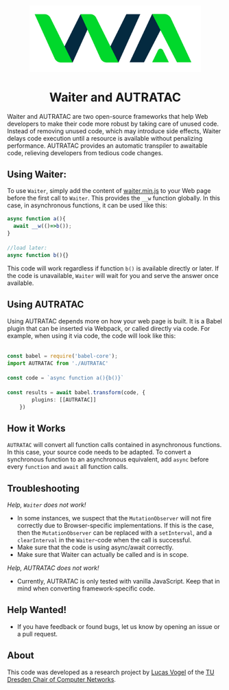 <p align="center"><img src="./images/logo.svg" alt="Logos of Waiter and AUTRATAC" width="400"/></p>

<h1 align="center">Waiter and AUTRATAC</h1>
Waiter and AUTRATAC are two open-source frameworks that help Web developers to make their code more robust by taking care of unused code. Instead of removing unused code, which may introduce side effects, Waiter delays code execution until a resource is available without penalizing performance. AUTRATAC provides an automatic transpiler to awaitable code, relieving developers from tedious code changes.

## Using Waiter:

To use `Waiter`, simply add the content of [waiter.min.js](https://github.com/waiter-and-autratac/WaiterAndAUTRATAC/blob/main/waiter.min.js) to your Web page before the first call to `Waiter`. This provides the `__w` function globally. In this case, in asynchronous functions, it can be used like this:

```JavaScript
async function a(){
  await __w(()=>b());
}

//load later:
async function b(){}
```

This code will work regardless if function `b()` is available directly or later. If the code is unavailable, `Waiter` will wait for you and serve the answer once available.

## Using AUTRATAC

Using AUTRATAC depends more on how your web page is built. It is a Babel plugin that can be inserted via Webpack, or called directly via code. For example, when using it via code, the code will look like this:

```TypeScript

const babel = require('babel-core');
import AUTRATAC from './AUTRATAC'

const code = `async function a(){b()}`

const results = await babel.transform(code, {
        plugins: [[AUTRATAC]]
    })

```

## How it Works

`AUTRATAC` will convert all function calls contained in asynchronous functions. In this case, your source code needs to be adapted. To convert a synchronous function to an asynchronous equivalent, add `async` before every `function` and `await` all function calls. 

## Troubleshooting

*Help, `Waiter` does not work!*
- In some instances, we suspect that the `MutationObserver` will not fire correctly due to Browser-specific implementations. If this is the case, then the `MutationObserver` can be replaced with a `setInterval`, and a `clearInterval` in the `Waiter`-code when the call is successful. 
- Make sure that the code is using async/await correctly. 
- Make sure that Waiter can actually be called and is in scope. 

*Help, AUTRATAC does not work!*
- Currently, AUTRATAC is only tested with vanilla JavaScript. Keep that in mind when converting framework-specific code.

## Help Wanted!
- If you have feedback or found bugs, let us know by opening an issue or a pull request.

## About

This code was developed as a research project by [Lucas Vogel](https://github.com/lucasvog) of the [TU Dresden Chair of Computer Networks](https://tu-dresden.de/ing/informatik/sya/professur-fuer-rechnernetze?set_language=en).
